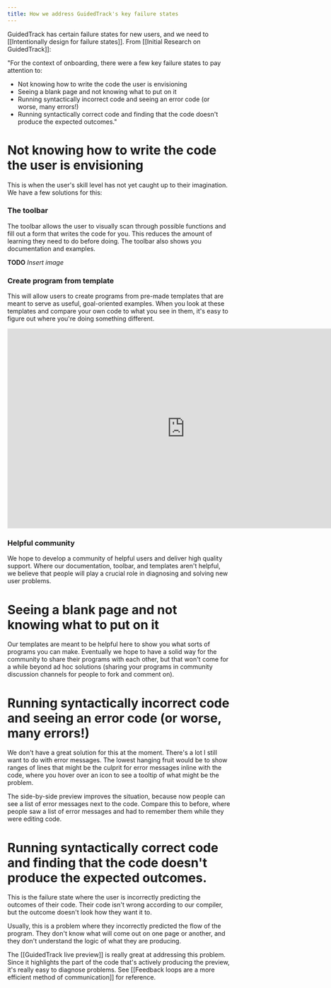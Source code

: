 ```yaml
---
title: How we address GuidedTrack's key failure states
---
```

GuidedTrack has certain failure states for new users, and we need to [[Intentionally design for failure states]]. From [[Initial Research on GuidedTrack]]:

"For the context of onboarding, there were a few key failure states to pay attention to:

* Not knowing how to write the code the user is envisioning
* Seeing a blank page and not knowing what to put on it
* Running syntactically incorrect code and seeing an error code (or worse, many errors!)
* Running syntactically correct code and finding that the code doesn't produce the expected outcomes."

# Not knowing how to write the code the user is envisioning

This is when the user's skill level has not yet caught up to their imagination. We have a few solutions for this:

### The toolbar

The toolbar allows the user to visually scan through possible functions and fill out a form that writes the code for you. This reduces the amount of learning they need to do before doing. The toolbar also shows you documentation and examples.

**TODO** *Insert image*

### Create program from template

This will allow users to create programs from pre-made templates that are meant to serve as useful, goal-oriented examples. When you look at these templates and compare your own code to what you see in them, it's easy to figure out where you're doing something different.

<iframe style="border: 1px solid rgba(0, 0, 0, 0.1);" width="800" height="450" src="https://www.figma.com/embed?embed_host=share&url=https%3A%2F%2Fwww.figma.com%2Fproto%2FPjM45aimEKf0vYoIpNgq1j%2FCreate-Program-from-Template-Mockup%3Fnode-id%3D17%253A2%26scaling%3Dmin-zoom" allowfullscreen></iframe>

### Helpful community

We hope to develop a community of helpful users and deliver high quality support. Where our documentation, toolbar, and templates aren't helpful, we believe that people will play a crucial role in diagnosing and solving new user problems.

# Seeing a blank page and not knowing what to put on it

Our templates are meant to be helpful here to show you what sorts of programs you can make. Eventually we hope to have a solid way for the community to share their programs with each other, but that won't come for a while beyond ad hoc solutions (sharing your programs in community discussion channels for people to fork and comment on).

# Running syntactically incorrect code and seeing an error code (or worse, many errors!)

We don't have a great solution for this at the moment. There's a lot I still want to do with error messages. The lowest hanging fruit would be to show ranges of lines that might be the culprit for error messages inline with the code, where you hover over an icon to see a tooltip of what might be the problem.

The side-by-side preview improves the situation, because now people can see a list of error messages next to the code. Compare this to before, where people saw a list of error messages and had to remember them while they were editing code.

# Running syntactically correct code and finding that the code doesn't produce the expected outcomes.

This is the failure state where the user is incorrectly predicting the outcomes of their code. Their code isn't wrong according to our compiler, but the outcome doesn't look how they want it to.

Usually, this is a problem where they incorrectly predicted the flow of the program. They don't know what will come out on one page or another, and they don't understand the logic of what they are producing.

The [[GuidedTrack live preview]] is really great at addressing this problem. Since it highlights the part of the code that's actively producing the preview, it's really easy to diagnose problems. See [[Feedback loops are a more efficient method of communication]] for reference.